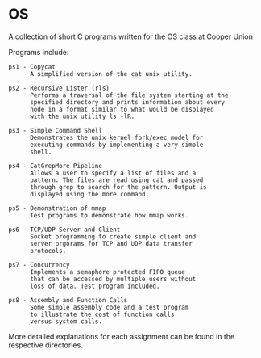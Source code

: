 OS
==

A collection of short C programs written for the OS class at Cooper Union 


Programs include:

    ps1 - Copycat 
          A simplified version of the cat unix utility.
          
    ps2 - Recursive Lister (rls)
    	  Performs a traversal of the file system starting at the
    	  specified directory and prints information about every
    	  node in a format similar to what would be displayed 
    	  with the unix utility ls -lR.
    	  
    ps3 - Simple Command Shell
          Demonstrates the unix kernel fork/exec model for 
          executing commands by implementing a very simple
          shell.
          
    ps4 - CatGrepMore Pipeline
          Allows a user to specify a list of files and a 
          pattern. The files are read using cat and passed
          through grep to search for the pattern. Output is
          displayed using the more command.
          
    ps5 - Demonstration of mmap
          Test programs to demonstrate how mmap works.
          
    ps6 - TCP/UDP Server and Client
    	  Socket programming to create simple client and
          server prgorams for TCP and UDP data transfer
       	  protocols.
       	  
    ps7 - Concurrency
          Implements a semaphore protected FIFO queue 
          that can be accessed by multiple users without
          loss of data. Test program included.
          
    ps8 - Assembly and Function Calls
          Some simple assembly code and a test program
          to illustrate the cost of function calls 
          versus system calls.
	
More detailed explanations for each assignment can be found in the respective directories.
